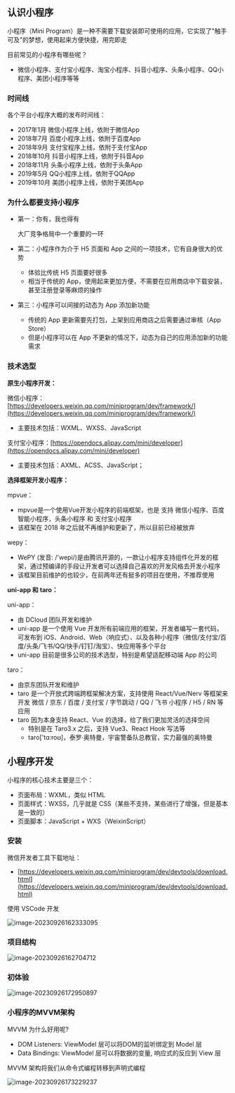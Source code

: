 ## 认识小程序

小程序（Mini Program）是一种不需要下载安装即可使用的应用，它实现了"触手可及"的梦想，使用起来方便快捷，用完即走

目前常见的小程序有哪些呢？

- 微信小程序、支付宝小程序、淘宝小程序、抖音小程序、头条小程序、QQ小程序、美团小程序等等

### 时间线

各个平台小程序大概的发布时间线：

- 2017年1月 微信小程序上线，依附于微信App
- 2018年7月 百度小程序上线，依附于百度App
- 2018年9月 支付宝程序上线，依附于支付宝App
- 2018年10月 抖音小程序上线，依附于抖音App
- 2018年11月 头条小程序上线，依附于头条App
- 2019年5月 QQ小程序上线，依附于QQApp
- 2019年10月 美团小程序上线，依附于美团App

### 为什么都要支持小程序

- 第一：你有，我也得有

  大厂竞争格局中一个重要的一环

- 第二：小程序作为介于 H5 页面和 App 之间的一项技术，它有自身很大的优势

  - 体验比传统 H5 页面要好很多
  - 相当于传统的 App，使用起来更加方便，不需要在应用商店中下载安装，甚至注册登录等麻烦的操作

- 第三：小程序可以间接的动态为 App 添加新功能

  - 传统的 App 更新需要先打包，上架到应用商店之后需要通过审核（App Store）
  - 但是小程序可以在 App 不更新的情况下，动态为自己的应用添加新的功能需求

### 技术选型

**原生小程序开发：**

微信小程序：[https://developers.weixin.qq.com/miniprogram/dev/framework/](https://developers.weixin.qq.com/miniprogram/dev/framework/)

- 主要技术包括：WXML、WXSS、JavaScript

支付宝小程序：[https://opendocs.alipay.com/mini/developer](https://opendocs.alipay.com/mini/developer)

- 主要技术包括：AXML、ACSS、JavaScript；

**选择框架开发小程序：**

mpvue：

- mpvue是一个使用Vue开发小程序的前端框架，也是 支持 微信小程序、百度智能小程序，头条小程序 和 支付宝小程序
- 该框架在 2018 年之后就不再维护和更新了，所以目前已经被放弃

wepy：

- WePY (发音: /'wepi/)是由腾讯开源的，一款让小程序支持组件化开发的框架，通过预编译的手段让开发者可以选择自己喜欢的开发风格去开发小程序
- 该框架目前维护的也较少，在前两年还有挺多的项目在使用，不推荐使用

**uni-app 和 taro：**

uni-app：

- 由 DCloud 团队开发和维护
- uni-app 是一个使用 Vue 开发所有前端应用的框架，开发者编写一套代码，可发布到 iOS、Android、Web（响应式）、以及各种小程序（微信/支付宝/百度/头条/飞书/QQ/快手/钉钉/淘宝）、快应用等多个平台
- uni-app 目前是很多公司的技术选型，特别是希望适配移动端 App 的公司

taro：

- 由京东团队开发和维护
- taro 是一个开放式跨端跨框架解决方案，支持使用 React/Vue/Nerv 等框架来开发 微信 / 京东 / 百度 / 支付宝 / 字节跳动 / QQ / 飞书 小程序 / H5 / RN 等应用
- taro 因为本身支持 React、Vue 的选择，给了我们更加灵活的选择空间
  - 特别是在 Taro3.x 之后，支持 Vue3、React Hook 写法等
  - taro['tɑ:roʊ]，泰罗·奥特曼，宇宙警备队总教官，实力最强的奥特曼

## 小程序开发

小程序的核心技术主要是三个：

- 页面布局：WXML，类似 HTML
- 页面样式：WXSS，几乎就是 CSS（某些不支持，某些进行了增强，但是基本是一致的）
- 页面脚本：JavaScript + WXS（WeixinScript） 

### 安装

微信开发者工具下载地址：

- [https://developers.weixin.qq.com/miniprogram/dev/devtools/download.html](https://developers.weixin.qq.com/miniprogram/dev/devtools/download.html)

使用 VSCode 开发

![image-20230926162333095](https://gitee.com/lilyn/pic/raw/master/lagoulearn-img/image-20230926162333095.png)

### 项目结构

![image-20230926162704712](https://gitee.com/lilyn/pic/raw/master/lagoulearn-img/image-20230926162704712.png)

### 初体验

![image-20230926172950897](https://gitee.com/lilyn/pic/raw/master/lagoulearn-img/image-20230926172950897.png)

### 小程序的MVVM架构

MVVM 为什么好用呢?

- DOM Listeners: ViewModel 层可以将DOM的监听绑定到 Model 层
- Data Bindings: ViewModel 层可以将数据的变量, 响应式的反应到 View 层

MVVM 架构将我们从命令式编程转移到声明式编程

![image-20230926173229237](https://gitee.com/lilyn/pic/raw/master/lagoulearn-img/image-20230926173229237.png)